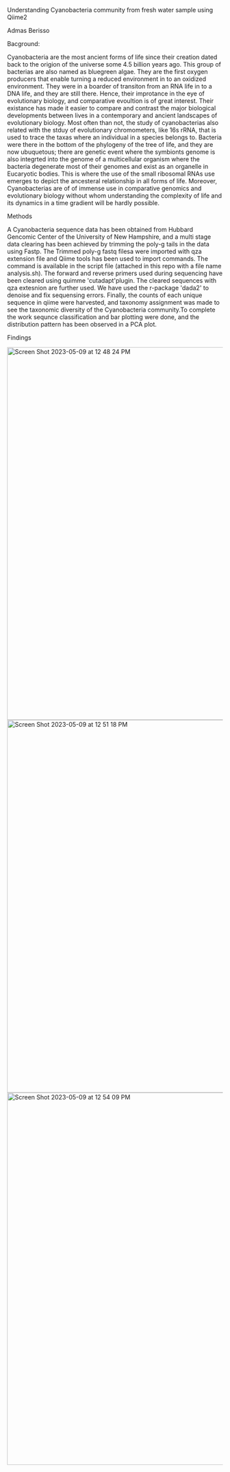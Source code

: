 Understanding Cyanobacteria community from fresh water sample using Qiime2

Admas Berisso

Bacground:

Cyanobacteria are the most ancient forms of life since their creation dated back to the origion of the universe some 4.5 billion years ago. This group of bacterias are also named as bluegreen algae. They are the first oxygen producers that enable turning a reduced environment in to an oxidized environment. They were in a boarder of transiton from an RNA life in to a DNA life, and they are still there. Hence, their improtance in the eye of evolutionary biology, and comparative evoultion is of great interest. Their existance has made it easier to compare and contrast the major biological developments between lives in a contemporary and ancient landscapes of evolutionary biology. Most often than not, the study of cyanobacterias also related with the stduy of evolutionary chromometers, like 16s rRNA, that is used to trace the taxas where an individual in a species belongs to. Bacteria were there in the bottom of the phylogeny of the tree of life, and they are now ubuquetous; there are genetic event where the symbionts genome is also integrted into the genome of a multicellular organism where the bacteria degenerate most of their genomes and exist as an organelle in Eucaryotic bodies. This is where the use of the small ribosomal RNAs use emerges to depict the ancesteral relationship in all forms of life. Moreover, Cyanobacterias are of of immense use in comparative genomics and evolutionary biology without whom understanding the complexity of life and its dynamics in a time gradient will be hardly possible.

Methods

A Cyanobacteria sequence data has been obtained from Hubbard Gencomic Center of the University of New Hampshire, and a multi stage data clearing has been achieved by trimming the poly-g tails in the data using Fastp. The Trimmed poly-g fastq filesa were imported with qza extension file and Qiime tools has been used to import commands. The command is available in the script file (attached in this repo with a file name analysis.sh). The forward and reverse primers used during sequencing have been cleared using quimme 'cutadapt'plugin. The cleared sequences with qza extesnion are further used. We have used the r-package 'dada2' to denoise and fix sequensing errors. Finally, the counts of each unique sequence in qiime were harvested, and taxonomy assignment was made to see the taxonomic diversity of the Cyanobacteria community.To complete the work sequnce classification and bar plotting were done, and the distribution pattern has been observed in a PCA plot.

Findings

<img width="869" alt="Screen Shot 2023-05-09 at 12 48 24 PM" src="https://github.com/Admasb/Final_Project_Cyano/assets/126387239/90b9e88e-1ce9-438c-a528-1c9c6c754164">

<img width="869" alt="Screen Shot 2023-05-09 at 12 51 18 PM" src="https://github.com/Admasb/Final_Project_Cyano/assets/126387239/eccf32ef-44e7-4dcd-ae2f-dc6c59761685">

<img width="868" alt="Screen Shot 2023-05-09 at 12 54 09 PM" src="https://github.com/Admasb/Final_Project_Cyano/assets/126387239/34a0e122-58fc-4fc4-8525-3f5f58c6527e">



